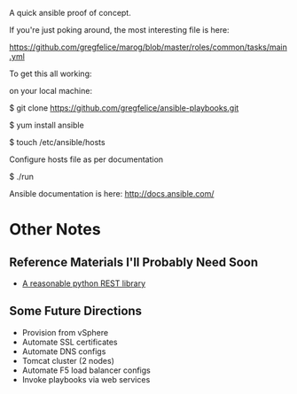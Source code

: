 A quick ansible proof of concept.

If you're just poking around, the most interesting file is here:

https://github.com/gregfelice/marog/blob/master/roles/common/tasks/main.yml

To get this all working:

on your local machine:

$ git clone https://github.com/gregfelice/ansible-playbooks.git

$ yum install ansible

$ touch /etc/ansible/hosts

Configure hosts file as per documentation

$ ./run

Ansible documentation is here: http://docs.ansible.com/

# Other Notes

## Reference Materials I'll Probably Need Soon
* [A reasonable python REST library](http://docs.python-requests.org/en/latest/index.html)

## Some Future Directions
* Provision from vSphere
* Automate SSL certificates
* Automate DNS configs
* Tomcat cluster (2 nodes)
* Automate F5 load balancer configs
* Invoke playbooks via web services



